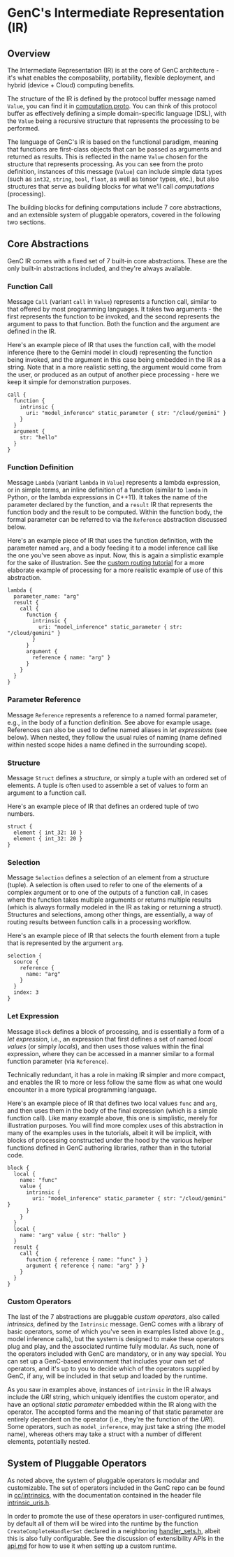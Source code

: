 # GenC's Intermediate Representation (IR)

## Overview

The Intermediate Representation (IR) is at the core of GenC architecture - it's
what enables the composability, portability, flexible deployment, and hybrid
(device + Cloud) computing benefits.

The structure of the IR is defined by the protocol buffer message named
`Value`, you can find it in [computation.proto](../proto/v0/computation.proto).
You can think of this protocol buffer as effectively defining a simple
domain-specific language (DSL), with the `Value` being a recursive structure
that represents the processing to be performed.

The language of GenC's IR is based on the functional paradigm, meaning that
functions are first-class objects that can be passed as arguments and returned
as results. This is reflected in the name `Value` chosen for the structure that
represents processing. As you can see from the proto definition, instances of
this message (`Value`) can include simple data types (such as `int32`, `string`,
`bool`, `float`, as well as tensor types, etc.), but also structures that serve
as building blocks for what we'll call *computations* (processing).

The building blocks for defining computations include 7 core abstractions, and
an extensible system of pluggable operators, covered in the following two
sections.

## Core Abstractions

GenC IR comes with a fixed set of 7 built-in core abstractions. These are the
only built-in abstractions included, and they're always available.

### Function Call

Message `Call` (variant `call` in `Value`) represents a function call, similar
to that offered by most programming languages. It takes two arguments - the
first represents the function to be invoked, and the second represents the
argument to pass to that function. Both the function and the argument are
defined in the IR.

Here's an example piece of IR that uses the function call, with the model
inference (here to the Gemini model in cloud) representing the function being
invoked, and the argument in this case being embedded in the IR as a string.
Note that in a more realistic setting, the argument would come from the user,
or produced as an output of another piece processing - here we keep it simple
for demonstration purposes.

```
call {
  function {
    intrinsic {
      uri: "model_inference" static_parameter { str: "/cloud/gemini" }
    }
  }
  argument {
    str: "hello"
  }
}
```

### Function Definition

Message `Lambda` (variant `lambda` in `Value`) represents a lambda expression,
or in simple terms, an inline definition of a function (similar to `lamda` in
Python, or the lambda expressions in C++11). It takes the name of the parameter
declared by the function, and a `result` IR that represents the function body
and the result to be computed. Within the function body, the formal parameter
can be referred to via the `Reference` abstraction discussed below.

Here's an example piece of IR that uses the function definition, with the
parameter named `arg`, and a body feeding it to a model inference call like the
one you've seen above as input. Now, this is again a simplistic example for
the sake of illustration. See the
[custom routing tutorial](tutorials/tutorial_2_custom_routing.ipynb)
for a more elaborate example of processing for a more realistic example of use
of this abstraction.

```
lambda {
  parameter_name: "arg"
  result {
    call {
      function {
        intrinsic {
          uri: "model_inference" static_parameter { str: "/cloud/gemini" }
        }
      }
      argument {
        reference { name: "arg" }
      }
    }
  }
}
```

### Parameter Reference

Message `Reference` represents a reference to a named formal parameter, e.g.,
in the body of a function definition. See above for example usage. References
can also be used to define named aliases in *let expressions* (see below).
When nested, they follow the usual rules of naming (name defined within nested
scope hides a name defined in the surrounding scope).

### Structure

Message `Struct` defines a *structure*, or simply a tuple with an ordered set
of elements. A tuple is often used to assemble a set of values to form an
argument to a function call.

Here's an example piece of IR that defines an ordered tuple of two numbers.

```
struct {
  element { int_32: 10 }
  element { int_32: 20 }
}
```

### Selection

Message `Selection` defines a selection of an element from a structure (tuple).
A selection is often used to refer to one of the elements of a complex argument
or to one of the outputs of a function call, in cases where the function takes
multiple arguments or returns multiple results (which is always formally modeled
in the IR as taking or returning a struct). Structures and selections, among
other things, are essentially, a way of routing results between function calls
in a processing workflow.

Here's an example piece of IR that selects the fourth element from a tuple that
is represented by the argument `arg`.

```
selection {
  source {
    reference {
      name: "arg"
    }
  }
  index: 3
}
```

### Let Expression

Message `Block` defines a block of processing, and is essentially a form of a
*let expression*, i.e., an expression that first defines a set of named *local
values* (or simply *locals*), and then uses those values within the final
expression, where they can be accessed in a manner similar to a formal function
parameter (via `Reference`).

Technically redundant, it has a role in making IR simpler and more compact, and
enables the IR to more or less follow the same flow as what one would encounter
in a more typical programming language.

Here's an example piece of IR that defines two local values `func` and `arg`,
and then uses them in the body of the final expression (which is a simple
function call). Like many example above, this one is simplistic, merely for
illustration purposes. You will find more complex uses of this abstraction in
many of the examples uses in the tutorials, albeit it will be implicit, with
blocks of processing constructed under the hood by the various helper functions
defined in GenC authoring libraries, rather than in the tutorial code.

```
block {
  local {
    name: "func"
    value {
      intrinsic {
        uri: "model_inference" static_parameter { str: "/cloud/gemini" }
      }
    }
  }
  local {
    name: "arg" value { str: "hello" }
  }
  result {
    call {
      function { reference { name: "func" } }
      argument { reference { name: "arg" } }
    }
  }
}
```

### Custom Operators

The last of the 7 abstractions are pluggable *custom operators*, also called
*intrinsics*, defined by the `Intrinsic` message. GenC comes with a library of
basic operators, some of which you've seen in examples listed above (e.g.,
model inference calls), but the system is designed to make these operators
plug and play, and the associated runtime fully modular. As such, none of the
operators included with GenC are mandatory, or in any way special. You can
set up a GenC-based environment that includes your own set of operators, and
it's up to you to decide which of the operators supplied by GenC, if any, will
be included in that setup and loaded by the runtime.

As you saw in examples above, instances of `intrinsic` in the IR always include
the *URI* string, which uniquely identifies the custom operator, and have an
optional *static parameter* embedded within the IR along with the operator. The
accepted forms and the meaning of that static parameter are entirely dependent
on the operator (i.e., they're the function of the *URI*). Some operators, such
as `model_inference`, may just take a string (the model name), whereas others
may take a struct with a number of different elements, potentially nested.

## System of Pluggable Operators

As noted above, the system of pluggable operators is modular and customizable.
The set of operators included in the GenC repo can be found in
[cc/intrinsics](../cc/intrinsics/), with the documentation contained in the
header file [intrinsic_uris.h](../cc/intrinsics/intrinsic_uris.h).

In order to promote the use of these operators in user-configured runtimes,
by default all of them will be wired into the runtime by the function
`CreateCompleteHandlerSet` declared in a neighboring [handler_sets.h](../cc/intrinsics/handler_sets.h),
albeit this is also fully configurable. See the discussion of extensibility APIs
 in the [api.md](api.md) for how to use it when setting up a custom runtime.


